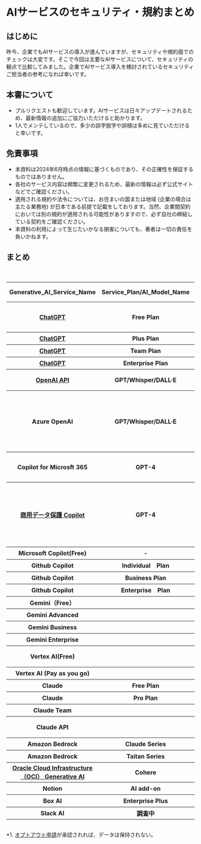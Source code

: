 # AIサービスのセキュリティ・規約まとめ

## はじめに
昨今、企業でもAIサービスの導入が進んでいますが、セキュリティや規約面でのチェックは大変です。そこで今回は主要なAIサービスについて、セキュリティの観点で比較してみました。企業でAIサービス導入を検討されているセキュリティご担当者の参考になれば幸いです。

## 本書について
- プルリクエストも歓迎しています。AIサービスは日々アップデートされるため、最新情報の追加にご協力いただけると助かります。
- 1人でメンテしているので、多少の誤字脱字や誤植は多めに見ていただけると幸いです。

## 免責事項
- 本資料は2024年6月時点の情報に基づくものであり、その正確性を保証するものではありません。
- 各社のサービス内容は頻繁に変更されるため、最新の情報は必ず公式サイトなどでご確認ください。
- 適用される規約や法令については、お住まいの国または地域 (企業の場合は主たる業務地) が日本である前提で記載をしております。当然、企業間契約においては別の規約が適用される可能性がありますので、必ず自社の締結している契約をご確認ください。
- 本資料の利用によって生じたいかなる損害についても、著者は一切の責任を負いかねます。

## まとめ
<div style="overflow-x: auto;">
 <table>
   <thead>
     <tr>
       <th>Generative_AI_Service_Name</th>
       <th>Service_Plan/AI_Model_Name</th>
       <th>Service_Type</th>
       <th>Terget</th>
       <th>Service_Provider</th>
       <th>Model_Provider</th>
       <th>Term</th>
       <th>Privacy Policy</th>
       <th>AI_Model_Training_by_default (既定での学習利用)</th>
       <th>Data_Retention (データ保持)</th>
       <th>Region</th>
       <th>Japan_Region</th>
       <th>Governing_Law (準拠法)</th>
       <th>Competent_Court (管轄裁判所)</th>
       <th>ISO27001</th>
       <th>SOC2</th>
       <th>ISMAP</th>
       <th>Other_noteworthy_items</th>
     </tr>
   </thead>
   <tbody>
     <tr>
      <th><!--Service Name--><a href="https://openai.com/chatgpt/">ChatGPT</a></th>
      <th><!--Plan/ Model-->Free Plan</th>
      <th><!--Service Type-->SaaS</th>
      <th><!--Terget-->個人</th>
      <th><!--Service Provider--><a href="https://openai.com/about/">OpenAI</a></th>
      <th><!--Model Procider--><a href="https://openai.com/about/">OpenAI</a></th>
      <th><!--Term of Use--><a href="https://openai.com/ja-JP/policies/terms-of-use/">URL</a></th>
      <th><!--Privacy Policy--><a href="https://openai.com/ja-JP/policies/privacy-policy/">URL</a></th>
      <th><!--学習への利用--><a href="https://openai.com/ja-JP/policies/terms-of-use/">する</a></th>
      <th><!--データ保持--><a href="https://openai.com/ja-JP/policies/terms-of-use/">30日</a></th>
      <th><!--リージョン--><a href="https://openai.com/ja-JP/policies/terms-of-use/">US</a></th>
      <th><!--日本リージョン有無--><a href="https://openai.com/ja-JP/policies/terms-of-use/">なし</a></th>
      <th><!--準拠法--><a href="https://openai.com/ja-JP/policies/terms-of-use/">カリフォルニア州法</a></th>
      <th><!--管轄裁判所--><a href="https://openai.com/ja-JP/policies/terms-of-use/">サンフランシスコに所在する連邦裁判所又は州裁判所</a></th>
      <th><!--ISO27001--><a href="https://openai.com/policies/supplier-security-measures/">Yes</a></th>
      <th><!--SOC2-->NO</th>
      <th><!--ISMAP-->NO</th>
      <th><!--NOTE--></th>  
     </tr>
   </tbody>
  　　<tbody>
     <tr>
      <th><!--Service Name--><a href="https://openai.com/chatgpt/">ChatGPT</a></th>
      <th><!--Plan/ Model-->Plus Plan</th>
      <th><!--Service Type-->SaaS</th>
      <th><!--Terget-->個人</th>
      <th><!--Service Provider--><a href="https://openai.com/about/">OpenAI</a></th>
      <th><!--Model Procider--><a href="https://openai.com/about/">OpenAI</a></th>
      <th><!--Term of Use--><a href="https://openai.com/ja-JP/policies/terms-of-use/">URL</a></th>
      <th><!--Privacy Policy--><a href="https://openai.com/ja-JP/policies/privacy-policy/">URL</a></th>
      <th><!--学習への利用--><a href="https://openai.com/ja-JP/policies/terms-of-use/">する</a></th>
      <th><!--データ保持--><a href="https://openai.com/ja-JP/policies/terms-of-use/">30日</a></th>
      <th><!--リージョン--><a href="https://openai.com/ja-JP/policies/terms-of-use/">US</a></th>
      <th><!--日本リージョン有無--><a href="https://openai.com/ja-JP/policies/terms-of-use/">なし</a></th>
      <th><!--準拠法-->同上</th>
      <th><!--管轄裁判所-->同上</th>
      <th><!--ISO27001--><a href="https://openai.com/policies/supplier-security-measures/">Yes</a></th>
      <th><!--SOC2-->NO</th>
      <th><!--ISMAP-->NO</th>
      <th><!--NOTE--></th>
     </tr>
   </tbody>
    　　<tbody>
     <tr>
      <th><!--Service Name--><a href="https://openai.com/chatgpt/">ChatGPT</a></th>
      <th><!--Plan/ Model-->Team Plan</th>
      <th><!--Service Type-->SaaS</th>
      <th><!--Terget-->法人</th>
      <th><!--Service Provider--><a href="https://openai.com/about/">OpenAI</a></th>
      <th><!--Model Procider--><a href="https://openai.com/about/">OpenAI</a></th>
      <th><!--Term of Use--><a href="https://openai.com/policies/business-terms/">URL</a></th>
      <th><!--Privacy Policy--><a href="https://openai.com/ja-JP/policies/privacy-policy/">URL</a></th>
      <th><!--学習への利用--><a href="https://openai.com/policies/business-terms/">しない</a></th>
      <th><!--データ保持--><a href="https://openai.com/policies/business-terms/">30日</a></th>
      <th><!--リージョン--><a href="https://openai.com/policies/business-terms/">US</a></th>
      <th><!--日本リージョン有無--><a href="https://openai.com/ja-JP/policies/terms-of-use/">なし</a></th>
      <th><!--準拠法-->同上</th>
      <th><!--管轄裁判所-->同上</th>
      <th><!--ISO27001--><a href="https://openai.com/policies/supplier-security-measures/">Yes</a></th>
      <th><!--SOC2--><a href="https://trust.openai.com/">Type2</a></th>
      <th><!--ISMAP-->NO</th>
      <th><!--NOTE--></th>
     </tr>
   </tbody>
    　　<tbody>
     <tr>
      <th><!--Service Name--><a href="https://openai.com/chatgpt/">ChatGPT</a></th>
      <th><!--Plan/ Model-->Enterprise Plan</th>
      <th><!--Service Type-->SaaS</th>
      <th><!--Terget-->法人</th>
      <th><!--Service Provider--><a href="https://openai.com/about/">OpenAI</a></th>
      <th><!--Model Procider--><a href="https://openai.com/about/">OpenAI</a></th>
      <th><!--Term of Use--><a href="https://openai.com/policies/business-terms/">URL</a></th>
      <th><!--Privacy Policy--><a href="https://openai.com/ja-JP/policies/privacy-policy/">URL</a></th>
      <th><!--学習への利用--><a href="https://openai.com/policies/business-terms/">しない</a></th>
      <th><!--データ保持--><a href="https://openai.com/policies/business-terms/">30日</a></th>
      <th><!--リージョン--><a href="https://openai.com/policies/business-terms/">US</a></th>
      <th><!--日本リージョン有無--><a href="https://openai.com/ja-JP/policies/terms-of-use/">なし</a></th>
      <th><!--準拠法-->同上</th>
      <th><!--管轄裁判所-->同上</th>
      <th><!--ISO27001--><a href="https://openai.com/policies/supplier-security-measures/">Yes</a></th>
      <th><!--SOC2--><a href="https://trust.openai.com/">Type2</a></th>
      <th><!--ISMAP-->NO</th>
      <th><!--NOTE--></th>
     </tr>
   </tbody>
   <tbody>
     <tr>
      <th><!--Service Name--><a href="https://openai.com/index/openai-api/">OpenAI API</a></th>
      <th><!--Plan/ Model-->GPT/Whisper/DALL·E</th>
      <th><!--Service Type-->API</th>
      <th><!--Terget-->個人/法人</th>
      <th><!--Service Provider--><a href="https://openai.com/about/">OpenAI</a></th>
      <th><!--Model Procider--><a href="https://openai.com/about/">OpenAI</a></th>
      <th><!--Term of Use--><a href="https://openai.com/policies/business-terms/">URL</a></th>
      <th><!--Privacy Policy--><a href="https://openai.com/ja-JP/policies/privacy-policy/">URL</a></th>
      <th><!--学習への利用--><a href="https://openai.com/policies/business-terms/">しない</a></th>
      <th><!--データ保持--><a href="https://openai.com/policies/business-terms/">30日</a></th>
      <th><!--リージョン--><a href="https://openai.com/policies/business-terms/">US</a></th>
      <th><!--日本リージョン有無--><a href="https://openai.com/ja-JP/policies/terms-of-use/">なし</a></th>
      <th><!--準拠法-->同上</th>
      <th><!--管轄裁判所-->同上</th>
      <th><!--ISO27001--><a href="https://openai.com/policies/supplier-security-measures/">Yes</a></th>
      <th><!--SOC2--><a href="https://trust.openai.com/">Type2</a></th>
      <th><!--ISMAP-->NO</th>
      <th><!--NOTE--></th>
     </tr>
   </tbody>
   <tbody>
     <tr>
      <th><!--Service Name--><a href="https://learn.microsoft.com/en-us/azure/ai-services/openai/"></a>Azure OpenAI</th>
      <th><!--Plan/ Model-->GPT/Whisper/DALL·E</th>
      <th><!--Service Type-->API</th>
      <th><!--Terget-->法人</th>
      <th><!--Service Provider--><a href="https://www.microsoft.com/ja-jp/">Microsoft</a></th>
      <th><!--Model Procider--><a href="https://openai.com/about/">OpenAI</a></th>
      <th><!--Term of Use--><a href="https://www.microsoft.com/licensing/docs/customeragreement">URL</a></th>
      <th><!--Privacy Policy--><a href="https://learn.microsoft.com/en-us/legal/cognitive-services/openai/data-privacy">URL</a></th>
      <th><!--学習への利用--><a href="https://learn.microsoft.com/en-us/legal/cognitive-services/openai/data-privacy">しない</a></th>
      <th><!--データ保持--><a href="https://learn.microsoft.com/en-us/legal/cognitive-services/openai/data-privacy">30日</a><td>30日*<br><small>*オプトアウト申請が承認されれば、データは保持されない。</small></td></th>
      <th><!--リージョン--><a href="https://learn.microsoft.com/ja-jp/azure/ai-services/openai/concepts/models#standard-deployment-model-availability">世界各地</a></th>
      <th><!--日本リージョン有無--><a href="https://learn.microsoft.com/ja-jp/azure/ai-services/openai/concepts/models#standard-deployment-model-availability">あり</a></th>
      <th><!--準拠法--><a href="https://www.microsoft.com/licensing/docs/customeragreement">日本法</a></th>
      <th><!--管轄裁判所--><a href="https://www.microsoft.com/licensing/docs/customeragreement">東京地方裁判所</a></th>
      <th><!--ISO27001--><a href="https://learn.microsoft.com/en-us/azure/compliance/offerings/offering-iso-27001">Yes</a></th>
      <th><!--SOC2--><a href="https://learn.microsoft.com/en-us/azure/compliance/offerings/offering-soc-2">Type2</a></th>
      <th><!--ISMAP--><a href="https://www.ismap.go.jp/csm?id=cloud_service_list_detail&sys_id=aca3e34e938c8e100072f4fe3bba10ba">Yes</a></th>
      <th><!--NOTE--></th>
     </tr>
   </tbody>
   <tbody>
     <tr>
      <th><!--Service Name-->Copilot for Microsft 365</th>
      <th><!--Plan/ Model-->GPT-4</th>
      <th><!--Service Type-->SaaS</th>
      <th><!--Terget-->法人</th>
      <th><!--Service Provider-->同上</th>
      <th><!--Model Procider-->同上</th>
      <th><!--Term of Use--><a href="https://www.microsoft.com/ja-jp/legal/terms-of-use#:~:text=%E3%83%9E%E3%82%A4%E3%82%AF%E3%83%AD%E3%82%BD%E3%83%95%E3%83%88%E3%81%8C%E3%81%8A%E5%AE%A2%E6%A7%98%E3%81%AB%E6%8F%90%E4%BE%9B%E3%81%99%E3%82%8B%E3%82%B5%E3%83%BC%E3%83%93%E3%82%B9%E3%81%AB%E3%81%AF%E3%80%81%E4%BB%A5%E4%B8%8B%E3%81%AE%E4%BD%BF%E7%94%A8%E6%9D%A1%E4%BB%B6%20%28%E4%BB%A5%E4%B8%8B%E3%80%8C%E6%9C%AC%E4%BD%BF%E7%94%A8%E6%9D%A1%E4%BB%B6%E3%80%8D%E3%81%A8%E3%81%84%E3%81%84%E3%81%BE%E3%81%99%29%20%E3%81%8C%E9%81%A9%E7%94%A8%E3%81%95%E3%82%8C%E3%81%BE%E3%81%99%E3%80%82%20%E3%83%9E%E3%82%A4%E3%82%AF%E3%83%AD%E3%82%BD%E3%83%95%E3%83%88%E3%81%AF%E3%80%81%E3%81%8A%E5%AE%A2%E6%A7%98%E3%81%AB%E9%80%9A%E7%9F%A5%E3%81%99%E3%82%8B%E3%81%93%E3%81%A8%E3%81%AA%E3%81%8F%E3%81%84%E3%81%A4%E3%81%A7%E3%82%82%E6%9C%AC%E4%BD%BF%E7%94%A8%E6%9D%A1%E4%BB%B6%E3%82%92%E6%9B%B4%E6%96%B0%E3%81%8A%E3%82%88%E3%81%B3%E5%A4%89%E6%9B%B4%E3%81%99%E3%82%8B%E6%A8%A9%E5%88%A9%E3%82%92%E6%9C%89%E3%81%97%E3%81%BE%E3%81%99%E3%80%82%20%E6%9C%AC%E4%BD%BF%E7%94%A8%E6%9D%A1%E4%BB%B6%E3%81%AE%E6%9C%80%E6%96%B0%E7%89%88%E3%81%AF%E3%80%81%E3%83%9E%E3%82%A4%E3%82%AF%E3%83%AD%E3%82%BD%E3%83%95%E3%83%88%E3%81%AE%20Web,%E3%83%9A%E3%83%BC%E3%82%B8%E4%B8%8B%E9%83%A8%E3%81%AB%E3%81%82%E3%82%8B%20%5B%E4%BD%BF%E7%94%A8%E6%9D%A1%E4%BB%B6%5D%20%E3%83%8F%E3%82%A4%E3%83%91%E3%83%BC%E3%83%AA%E3%83%B3%E3%82%AF%E3%82%92%E3%82%AF%E3%83%AA%E3%83%83%E3%82%AF%E3%81%99%E3%82%8B%E3%81%A8%E3%81%94%E8%A6%A7%E3%81%84%E3%81%9F%E3%81%A0%E3%81%91%E3%81%BE%E3%81%99%E3%80%82%20%E3%83%9E%E3%82%A4%E3%82%AF%E3%83%AD%E3%82%BD%E3%83%95%E3%83%88%E3%81%8C%E6%9C%AC%E4%BD%BF%E7%94%A8%E6%9D%A1%E4%BB%B6%E3%82%92%E6%9B%B4%E6%96%B0%E3%81%99%E3%82%8B%E3%81%A8%E3%80%81%E3%81%93%E3%81%AE%E3%83%9A%E3%83%BC%E3%82%B8%E3%81%AE%E4%B8%8A%E9%83%A8%E3%81%AB%E3%81%82%E3%82%8B%E6%97%A5%E4%BB%98%E3%81%8C%E6%9B%B4%E6%96%B0%E3%81%95%E3%82%8C%E3%81%BE%E3%81%99%E3%80%82%20%E6%9C%AC%E4%BD%BF%E7%94%A8%E6%9D%A1%E4%BB%B6%E3%81%AE%E6%96%B0%E3%81%97%E3%81%84%E3%83%90%E3%83%BC%E3%82%B8%E3%83%A7%E3%83%B3%E3%81%8C%E6%8E%B2%E8%BC%89%E3%81%95%E3%82%8C%E3%81%9F%E5%BE%8C%E3%81%AB%20Web%20%E3%82%B5%E3%82%A4%E3%83%88%E3%82%92%E4%BD%BF%E7%94%A8%E3%81%99%E3%82%8B%E3%81%93%E3%81%A8%E3%81%AB%E3%82%88%E3%82%8A%E3%80%81%E3%81%8A%E5%AE%A2%E6%A7%98%E3%81%AF%E3%81%8B%E3%81%8B%E3%82%8B%E6%96%B0%E3%81%97%E3%81%84%E3%83%90%E3%83%BC%E3%82%B8%E3%83%A7%E3%83%B3%E3%81%AE%E4%BD%BF%E7%94%A8%E6%9D%A1%E4%BB%B6%E3%81%AB%E5%90%8C%E6%84%8F%E3%81%97%E3%81%9F%E3%82%82%E3%81%AE%E3%81%A8%E8%A6%8B%E3%81%AA%E3%81%95%E3%82%8C%E3%81%BE%E3%81%99%E3%80%82">Term1</a>　<a href="https://www.microsoft.com/licensing/terms/productoffering/Microsoft365/MCA">Term2</a></th>
      <th><!--Privacy Policy--><a href="https://privacy.microsoft.com/ja-jp/"></a>URL</th>
      <th><!--学習への利用--><a href="https://learn.microsoft.com/ja-jp/copilot/microsoft-365/microsoft-365-copilot-privacy"></a>しない</th>
      <th><!--データ保持-->調査中</th>
      <th><!--リージョン--><a href="https://learn.microsoft.com/ja-jp/microsoft-365/enterprise/m365-dr-workload-copilot?view=o365-worldwide"></a>世界各地</th>
      <th><!--日本リージョン有無--><a href="https://learn.microsoft.com/ja-jp/microsoft-365/enterprise/m365-dr-workload-copilot?view=o365-worldwide"></a>あり</th>
      <th><!--準拠法--><a href=""></a></th>
      <th><!--管轄裁判所--><a href=""></a></th>
      <th><!--ISO27001-->調査中</th>
      <th><!--SOC2-->調査中</th>
      <th><!--ISMAP-->調査中</th>
      <th><!--NOTE-->Webコンテンツプラグインや拡張については別途確認が必要</th>
     </tr>
   </tbody>
   <tbody>
     <tr>
      <th><!--Service Name--><a href=“”>商用データ保護 Copilot</a></th>
      <th><!--Plan/ Model-->GPT-4</th>
      <th><!--Service Type-->SaaS</th>
      <th><!--Terget-->法人</th>
      <th><!--Service Provider-->同上</th>
      <th><!--Model Procider-->同上</th>
      <th><!--Term of Use--><a href="https://www.microsoft.com/ja-jp/legal/terms-of-use#:~:text=%E3%83%9E%E3%82%A4%E3%82%AF%E3%83%AD%E3%82%BD%E3%83%95%E3%83%88%E3%81%8C%E3%81%8A%E5%AE%A2%E6%A7%98%E3%81%AB%E6%8F%90%E4%BE%9B%E3%81%99%E3%82%8B%E3%82%B5%E3%83%BC%E3%83%93%E3%82%B9%E3%81%AB%E3%81%AF%E3%80%81%E4%BB%A5%E4%B8%8B%E3%81%AE%E4%BD%BF%E7%94%A8%E6%9D%A1%E4%BB%B6%20%28%E4%BB%A5%E4%B8%8B%E3%80%8C%E6%9C%AC%E4%BD%BF%E7%94%A8%E6%9D%A1%E4%BB%B6%E3%80%8D%E3%81%A8%E3%81%84%E3%81%84%E3%81%BE%E3%81%99%29%20%E3%81%8C%E9%81%A9%E7%94%A8%E3%81%95%E3%82%8C%E3%81%BE%E3%81%99%E3%80%82%20%E3%83%9E%E3%82%A4%E3%82%AF%E3%83%AD%E3%82%BD%E3%83%95%E3%83%88%E3%81%AF%E3%80%81%E3%81%8A%E5%AE%A2%E6%A7%98%E3%81%AB%E9%80%9A%E7%9F%A5%E3%81%99%E3%82%8B%E3%81%93%E3%81%A8%E3%81%AA%E3%81%8F%E3%81%84%E3%81%A4%E3%81%A7%E3%82%82%E6%9C%AC%E4%BD%BF%E7%94%A8%E6%9D%A1%E4%BB%B6%E3%82%92%E6%9B%B4%E6%96%B0%E3%81%8A%E3%82%88%E3%81%B3%E5%A4%89%E6%9B%B4%E3%81%99%E3%82%8B%E6%A8%A9%E5%88%A9%E3%82%92%E6%9C%89%E3%81%97%E3%81%BE%E3%81%99%E3%80%82%20%E6%9C%AC%E4%BD%BF%E7%94%A8%E6%9D%A1%E4%BB%B6%E3%81%AE%E6%9C%80%E6%96%B0%E7%89%88%E3%81%AF%E3%80%81%E3%83%9E%E3%82%A4%E3%82%AF%E3%83%AD%E3%82%BD%E3%83%95%E3%83%88%E3%81%AE%20Web,%E3%83%9A%E3%83%BC%E3%82%B8%E4%B8%8B%E9%83%A8%E3%81%AB%E3%81%82%E3%82%8B%20%5B%E4%BD%BF%E7%94%A8%E6%9D%A1%E4%BB%B6%5D%20%E3%83%8F%E3%82%A4%E3%83%91%E3%83%BC%E3%83%AA%E3%83%B3%E3%82%AF%E3%82%92%E3%82%AF%E3%83%AA%E3%83%83%E3%82%AF%E3%81%99%E3%82%8B%E3%81%A8%E3%81%94%E8%A6%A7%E3%81%84%E3%81%9F%E3%81%A0%E3%81%91%E3%81%BE%E3%81%99%E3%80%82%20%E3%83%9E%E3%82%A4%E3%82%AF%E3%83%AD%E3%82%BD%E3%83%95%E3%83%88%E3%81%8C%E6%9C%AC%E4%BD%BF%E7%94%A8%E6%9D%A1%E4%BB%B6%E3%82%92%E6%9B%B4%E6%96%B0%E3%81%99%E3%82%8B%E3%81%A8%E3%80%81%E3%81%93%E3%81%AE%E3%83%9A%E3%83%BC%E3%82%B8%E3%81%AE%E4%B8%8A%E9%83%A8%E3%81%AB%E3%81%82%E3%82%8B%E6%97%A5%E4%BB%98%E3%81%8C%E6%9B%B4%E6%96%B0%E3%81%95%E3%82%8C%E3%81%BE%E3%81%99%E3%80%82%20%E6%9C%AC%E4%BD%BF%E7%94%A8%E6%9D%A1%E4%BB%B6%E3%81%AE%E6%96%B0%E3%81%97%E3%81%84%E3%83%90%E3%83%BC%E3%82%B8%E3%83%A7%E3%83%B3%E3%81%8C%E6%8E%B2%E8%BC%89%E3%81%95%E3%82%8C%E3%81%9F%E5%BE%8C%E3%81%AB%20Web%20%E3%82%B5%E3%82%A4%E3%83%88%E3%82%92%E4%BD%BF%E7%94%A8%E3%81%99%E3%82%8B%E3%81%93%E3%81%A8%E3%81%AB%E3%82%88%E3%82%8A%E3%80%81%E3%81%8A%E5%AE%A2%E6%A7%98%E3%81%AF%E3%81%8B%E3%81%8B%E3%82%8B%E6%96%B0%E3%81%97%E3%81%84%E3%83%90%E3%83%BC%E3%82%B8%E3%83%A7%E3%83%B3%E3%81%AE%E4%BD%BF%E7%94%A8%E6%9D%A1%E4%BB%B6%E3%81%AB%E5%90%8C%E6%84%8F%E3%81%97%E3%81%9F%E3%82%82%E3%81%AE%E3%81%A8%E8%A6%8B%E3%81%AA%E3%81%95%E3%82%8C%E3%81%BE%E3%81%99%E3%80%82">Term1</a>　<a href="https://www.microsoft.com/licensing/terms/productoffering/Microsoft365/MCA">Term2</a></th>
      <th><!--Privacy Policy--><a href="https://privacy.microsoft.com/ja-jp/"></a>URL</th>
      <th><!--学習への利用--><a href=“https://learn.microsoft.com/ja-jp/copilot/privacy-and-protections#chat-history-and-reporting”>しない</a></th>
      <th><!--データ保持--><a href=“https://learn.microsoft.com/ja-jp/copilot/privacy-and-protections#chat-history-and-reporting”>しない</a></th>
      <th><!--リージョン--><a href=“https://learn.microsoft.com/ja-jp/copilot/privacy-and-protections#microsoft-as-the-data-controller”>不明(Copilot グローバルデータセンターを利用)</a></th>
      <th><!--日本リージョン有無--><a href=“https://learn.microsoft.com/ja-jp/copilot/privacy-and-protections#microsoft-as-the-data-controller”>不明</a></th>
      <th><!--準拠法--><a href=“”>日本法</a></th>
      <th><!--管轄裁判所--><a href=“”>東京地方裁判所</a></th></th>
      <th><!--ISO27001--></th>
      <th><!--SOC2--></th>
      <th><!--ISMAP-->NO</th>
      <th><!--NOTE-->旧：Bing Search Enterprise </th>
     </tr>
   </tbody>
   <tbody>
     <tr>
      <th><!--Service Name-->Microsoft Copilot(Free)</th>
      <th><!--Plan/ Model-->-</th>
      <th><!--Service Type-->SaaS</th>
      <th><!--Terget-->個人</th>
      <th><!--Service Provider--></th>
      <th><!--Model Procider--></th>
      <th><!--Term of Use--></th>
      <th><!--Privacy Policy--></th>
      <th><!--学習への利用--></th>
      <th><!--データ保持--></th>
      <th><!--リージョン--></th>
      <th><!--日本リージョン有無--></th>
      <th><!--準拠法--><a href=“https://www.microsoft.com/ja-jp/servicesagreement/”>日本法</a></th>
      <th><!--管轄裁判所--><a href=“https://www.microsoft.com/ja-jp/servicesagreement/”>東京地方裁判所</a></th></th>
      <th><!--ISO27001--></th>
      <th><!--SOC2--></th>
      <th><!--ISMAP-->NO</th>
      <th><!--NOTE--></th>
     </tr>
   </tbody>
   <tbody>
     <tr>
      <th><!--Service Name-->Github Copilot</th>
      <th><!--Plan/ Model-->Individual　Plan</th>
      <th><!--Service Type-->SaaS</th>
      <th><!--Terget-->個人</th>
      <th><!--Service Provider--></th>
      <th><!--Model Procider--></th>
      <th><!--Term of Use--></th>
      <th><!--Privacy Policy--></th>
      <th><!--学習への利用--><a href=“https://github.com/features/copilot#pricing”>する</a></th>
      <th><!--データ保持--></th>
      <th><!--リージョン--></th>
      <th><!--日本リージョン有無--></th>
      <th><!--準拠法--></th>
      <th><!--管轄裁判所--></th>
      <th><!--ISO27001--></th>
      <th><!--SOC2--></th>
      <th><!--ISMAP--></th>
      <th><!--NOTE--></th>
     </tr>
   </tbody>
   <tbody>
     <tr>
      <th><!--Service Name-->Github Copilot</th>
      <th><!--Plan/ Model-->Business Plan</th>
      <th><!--Service Type-->SaaS</th>
      <th><!--Terget-->法人</th>
      <th><!--Service Provider--></th>
      <th><!--Model Procider--></th>
      <th><!--Term of Use--></th>
      <th><!--Privacy Policy--></th>
      <th><!--学習への利用--><a href=“https://github.com/features/copilot#pricing”>しない</a></th>
      <th><!--データ保持--></th>
      <th><!--リージョン--></th>
      <th><!--日本リージョン有無--></th>
      <th><!--準拠法--></th>
      <th><!--管轄裁判所--></th>
      <th><!--ISO27001--></th>
      <th><!--SOC2--></th>
      <th><!--ISMAP--></th>
      <th><!--NOTE--></th>
     </tr>
   </tbody>
   <tbody>
     <tr>
      <th><!--Service Name-->Github Copilot</th>
      <th><!--Plan/ Model-->Enterprise　Plan</th>
      <th><!--Service Type-->SaaS</th>
      <th><!--Terget-->法人</th>
      <th><!--Service Provider--></th>
      <th><!--Model Procider--></th>
      <th><!--Term of Use--></th>
      <th><!--Privacy Policy--></th>
      <th><!--学習への利用--><a href=“https://github.com/features/copilot#pricing”>しない</a></th>
      <th><!--データ保持--></th>
      <th><!--リージョン--></th>
      <th><!--日本リージョン有無--></th>
      <th><!--準拠法--></th>
      <th><!--管轄裁判所--></th>
      <th><!--ISO27001--></th>
      <th><!--SOC2--></th>
      <th><!--ISMAP--></th>
      <th><!--NOTE--></th>
     </tr>
   </tbody>
   <tbody>
     <tr>
      <th><!--Service Name-->Gemini（Free）</th>
      <th><!--Plan/ Model--></th>
      <th><!--Service Type-->SaaS</th>
      <th><!--Terget-->個人</th>
      <th><!--Service Provider--></th>
      <th><!--Model Procider--></th>
      <th><!--Term of Use--></th>
      <th><!--Privacy Policy--></th>
      <th><!--学習への利用--></th>
      <th><!--データ保持--></th>
      <th><!--リージョン--></th>
      <th><!--日本リージョン有無--></th>
      <th><!--準拠法--></th>
      <th><!--管轄裁判所--></th>
      <th><!--ISO27001--></th>
      <th><!--SOC2--></th>
      <th><!--ISMAP--></th>
      <th><!--NOTE--></th>      
     </tr>
   </tbody>
  　　<tbody>
     <tr>
      <th><!--Service Name-->Gemini Advanced</th>
      <th><!--Plan/ Model--></th>
      <th><!--Service Type-->SaaS</th>
      <th><!--Terget-->個人</th>
      <th><!--Service Provider--></th>
      <th><!--Model Procider--></th>
      <th><!--Term of Use--></th>
      <th><!--Privacy Policy--></th>
      <th><!--学習への利用--></th>
      <th><!--データ保持--></th>
      <th><!--リージョン--></th>
      <th><!--日本リージョン有無--></th>
      <th><!--準拠法--></th>
      <th><!--管轄裁判所--></th>
      <th><!--ISO27001--></th>
      <th><!--SOC2--></th>
      <th><!--ISMAP--></th>
      <th><!--NOTE--></th>      
     </tr>
   </tbody>
   <tbody>
     <tr>
      <th><!--Service Name-->Gemini Business</th>
      <th><!--Plan/ Model--></th>
      <th><!--Service Type-->SaaS</th>
      <th><!--Terget-->法人</th>
      <th><!--Service Provider--></th>
      <th><!--Model Procider--></th>
      <th><!--Term of Use--></th>
      <th><!--Privacy Policy--></th>
      <th><!--学習への利用--></th>
      <th><!--データ保持--></th>
      <th><!--リージョン--></th>
      <th><!--日本リージョン有無--></th>
      <th><!--準拠法--></th>
      <th><!--管轄裁判所--></th>
      <th><!--ISO27001--></th>
      <th><!--SOC2--></th>
      <th><!--ISMAP--></th>
      <th><!--NOTE--></th>
     </tr>
   </tbody>
   <tbody>
     <tr>
      <th><!--Service Name-->Gemini Enterprise</th>
      <th><!--Plan/ Model--></th>
      <th><!--Service Type-->SaaS</th>
      <th><!--Terget-->法人</th>
      <th><!--Service Provider--></th>
      <th><!--Model Procider--></th>
      <th><!--Term of Use--></th>
      <th><!--Privacy Policy--></th>
      <th><!--学習への利用--></th>
      <th><!--データ保持--></th>
      <th><!--リージョン--></th>
      <th><!--日本リージョン有無--></th>
      <th><!--準拠法--></th>
      <th><!--管轄裁判所--></th>
      <th><!--ISO27001--></th>
      <th><!--SOC2--></th>
      <th><!--ISMAP--></th>
      <th><!--NOTE--></th>
     </tr>
   </tbody>
   <tbody>
     <tr>
      <th><!--Service Name-->Vertex AI(Free)</th>
      <th><!--Plan/ Model--></th>
      <th><!--Service Type-->SaaS</th>
      <th><!--Terget-->個人/法人</th>
      <th><!--Service Provider--></th>
      <th><!--Model Procider--></th>
      <th><!--Term of Use--></th>
      <th><!--Privacy Policy--></th>
      <th><!--学習への利用--></th>
      <th><!--データ保持--></th>
      <th><!--リージョン--></th>
      <th><!--日本リージョン有無--></th>
      <th><!--準拠法--></th>
      <th><!--管轄裁判所--></th>
      <th><!--ISO27001--></th>
      <th><!--SOC2--></th>
      <th><!--ISMAP--></th>
      <th><!--NOTE--></th>
     </tr>
   </tbody>
   <tbody>
     <tr>
      <th><!--Service Name-->Vertex AI (Pay as you go)</th>
      <th><!--Plan/ Model--></th>
      <th><!--Service Type-->SaaS</th>
      <th><!--Terget-->法人</th>
      <th><!--Service Provider--></th>
      <th><!--Model Procider--></th>
      <th><!--Term of Use--></th>
      <th><!--Privacy Policy--></th>
      <th><!--学習への利用--></th>
      <th><!--データ保持--></th>
      <th><!--リージョン--></th>
      <th><!--日本リージョン有無--></th>
      <th><!--準拠法--></th>
      <th><!--管轄裁判所--></th>
      <th><!--ISO27001--></th>
      <th><!--SOC2--></th>
      <th><!--ISMAP--></th>
      <th><!--NOTE--></th>
     </tr>
   </tbody>
   <tbody>
     <tr>
      <th><!--Service Name-->Claude</th>
      <th><!--Plan/ Model-->Free Plan</th>
      <th><!--Service Type-->SaaS</th>
      <th><!--Terget-->個人</th>
      <th><!--Service Provider--></th>
      <th><!--Model Procider--></th>
      <th><!--Term of Use--></th>
      <th><!--Privacy Policy--></th>
      <th><!--学習への利用--></th>
      <th><!--データ保持--></th>
      <th><!--リージョン--></th>
      <th><!--日本リージョン有無--></th>
      <th><!--準拠法--></th>
      <th><!--管轄裁判所--></th>
      <th><!--ISO27001--></th>
      <th><!--SOC2--></th>
      <th><!--ISMAP--></th>
      <th><!--NOTE--></th>
     </tr>
   </tbody>
   <tbody>
     <tr>
      <th><!--Service Name-->Claude</th>
      <th><!--Plan/ Model-->Pro Plan</th>
      <th><!--Service Type-->SaaS</th>
      <th><!--Terget-->個人</th>
      <th><!--Service Provider--></th>
      <th><!--Model Procider--></th>
      <th><!--Term of Use--></th>
      <th><!--Privacy Policy--></th>
      <th><!--学習への利用--></th>
      <th><!--データ保持--></th>
      <th><!--リージョン--></th>
      <th><!--日本リージョン有無--></th>
      <th><!--準拠法--></th>
      <th><!--管轄裁判所--></th>
      <th><!--ISO27001--></th>
      <th><!--SOC2--></th>
      <th><!--ISMAP--></th>
      <th><!--NOTE--></th>
     </tr>
   </tbody>
   <tbody>
     <tr>
      <th><!--Service Name-->Claude Team</th>
      <th><!--Plan/ Model--></th>
      <th><!--Service Type-->SaaS</th>
      <th><!--Terget-->法人</th>
      <th><!--Service Provider--></th>
      <th><!--Model Procider--></th>
      <th><!--Term of Use--></th>
      <th><!--Privacy Policy--></th>
      <th><!--学習への利用--></th>
      <th><!--データ保持--></th>
      <th><!--リージョン--></th>
      <th><!--日本リージョン有無--></th>
      <th><!--準拠法--></th>
      <th><!--管轄裁判所--></th>
      <th><!--ISO27001--></th>
      <th><!--SOC2--></th>
      <th><!--ISMAP--></th>
      <th><!--NOTE--></th>
     </tr>
   </tbody>
   <tbody>
     <tr>
      <th><!--Service Name-->Claude API</th>
      <th><!--Plan/ Model--></th>
      <th><!--Service Type-->API</th>
      <th><!--Terget-->個人/法人</th>
      <th><!--Service Provider--></th>
      <th><!--Model Procider--></th>
      <th><!--Term of Use--></th>
      <th><!--Privacy Policy--></th>
      <th><!--学習への利用--></th>
      <th><!--データ保持--></th>
      <th><!--リージョン--></th>
      <th><!--日本リージョン有無--></th>
      <th><!--準拠法--></th>
      <th><!--管轄裁判所--></th>
      <th><!--ISO27001--></th>
      <th><!--SOC2--></th>
      <th><!--ISMAP--></th>
      <th><!--NOTE--></th>
     </tr>
   </tbody>
   <tbody>
     <tr>
      <th><!--Service Name-->Amazon Bedrock</th>
      <th><!--Plan/ Model-->Claude Series</th>
      <th><!--Service Type-->API</th>
      <th><!--Terget-->法人</th>
      <th><!--Service Provider--></th>
      <th><!--Model Procider--></th>
      <th><!--Term of Use--></th>
      <th><!--Privacy Policy--></th>
      <th><!--学習への利用--></th>
      <th><!--データ保持--></th>
      <th><!--リージョン--></th>
      <th><!--日本リージョン有無--></th>
      <th><!--準拠法--></th>
      <th><!--管轄裁判所--></th>
      <th><!--ISO27001--></th>
      <th><!--SOC2--></th>
      <th><!--ISMAP--><a href="https://www.ismap.go.jp/csm?id=cloud_service_list_detail&sys_id=c8e0b6cc9361c610a734bb497bba104f">Yes</a></th>
      <th><!--NOTE--></th>
     </tr>
   </tbody>
   <tbody>
     <tr>
      <th><!--Service Name-->Amazon Bedrock</th>
      <th><!--Plan/ Model-->Taitan Series</th>
      <th><!--Service Type-->API</th>
      <th><!--Terget-->法人</th>
      <th><!--Service Provider--></th>
      <th><!--Model Procider--></th>
      <th><!--Term of Use--></th>
      <th><!--Privacy Policy--></th>
      <th><!--学習への利用--></th>
      <th><!--データ保持--></th>
      <th><!--リージョン--></th>
      <th><!--日本リージョン有無--></th>
      <th><!--準拠法--></th>
      <th><!--管轄裁判所--></th>
      <th><!--ISO27001--></th>
      <th><!--SOC2--></th>
      <th><!--ISMAP--></th>
      <th><!--NOTE--></th>
     </tr>
   </tbody>
   <tbody>
     <tr>
      <th><!--Service Name--><a href=“https://www.oracle.com/jp/artificial-intelligence/generative-ai/generative-ai-service/”>Oracle Cloud Infrastructure（OCI） Generative AI</a></th>
      <th><!--Plan/ Model-->Cohere</th>
      <th><!--Service Type-->API</th>
      <th><!--Terget-->法人</th>
      <th><!--Service Provider-->Oracle</th>
      <th><!--Model Procider-->Cohere</th>
      <th><!--Term of Use-->調査中</th>
      <th><!--Privacy Policy-->調査中</th>
      <th><!--学習への利用-->調査中</th>
      <th><!--データ保持-->調査中</th>
      <th><!--リージョン-->調査中</th>
      <th><!--日本リージョン有無-->調査中</th>
      <th><!--準拠法-->調査中</th>
      <th><!--管轄裁判所-->調査中</th>
      <th><!--ISO27001-->調査中</th>
      <th><!--SOC2-->調査中</th>
      <th><!--ISMAP-->調査中</th>
      <th><!--NOTE--></th>
     </tr>
   </tbody>
   <tbody>
     <tr>
      <th><!--Service Name-->Notion</th>
      <th><!--Plan/ Model-->AI add-on</th>
      <th><!--Service Type-->SaaS</th>
      <th><!--Terget-->法人</th>
      <th><!--Service Provider-->調査中</th>
      <th><!--Model Procider-->調査中</th>
      <th><!--Term of Use-->調査中</th>
      <th><!--Privacy Policy-->調査中</th>
      <th><!--学習への利用-->調査中</th>
      <th><!--データ保持-->調査中</th>
      <th><!--リージョン-->調査中</th>
      <th><!--日本リージョン有無-->調査中</th>
      <th><!--準拠法-->調査中</th>
      <th><!--管轄裁判所-->調査中</th>
      <th><!--ISO27001-->調査中</th>
      <th><!--SOC2-->調査中</th>
      <th><!--ISMAP-->調査中</th>
      <th><!--NOTE--></th>
     </tr>
   </tbody>
   <tbody>
     <tr>
      <th><!--Service Name-->Box AI</th>
      <th><!--Plan/ Model-->Enterprise Plus</th>
      <th><!--Service Type-->SaaS</th>
      <th><!--Terget-->法人</th>
      <th><!--Service Provider-->調査中</th>
      <th><!--Model Procider-->調査中</th>
      <th><!--Term of Use-->調査中</th>
      <th><!--Privacy Policy-->調査中</th>
      <th><!--学習への利用-->調査中</th>
      <th><!--データ保持-->調査中</th>
      <th><!--リージョン-->調査中</th>
      <th><!--日本リージョン有無-->調査中</th>
      <th><!--準拠法-->調査中</th>
      <th><!--管轄裁判所-->調査中</th>
      <th><!--ISO27001-->調査中</th>
      <th><!--SOC2-->調査中</th>
      <th><!--ISMAP-->調査中</th>
      <th><!--NOTE--></th>
     </tr>
   </tbody>
   <tbody>
     <tr>
      <th><!--Service Name-->Slack AI</th>
      <th><!--Plan/ Model-->調査中</th>
      <th><!--Service Type-->調査中</th>
      <th><!--Terget-->法人</th>
      <th><!--Service Provider-->調査中</th>
      <th><!--Model Procider-->調査中</th>
      <th><!--Term of Use-->調査中</th>
      <th><!--Privacy Policy-->調査中</th>
      <th><!--学習への利用-->調査中</th>
      <th><!--データ保持-->調査中</th>
      <th><!--リージョン-->調査中</th>
      <th><!--日本リージョン有無-->調査中</th>
      <th><!--準拠法-->調査中</th>
      <th><!--管轄裁判所-->調査中</th>
      <th><!--ISO27001-->調査中</th>
      <th><!--SOC2-->調査中</th>
      <th><!--ISMAP-->調査中</th>
      <th><!--NOTE--></th>  
     </tr>
   </tbody>
 </table>
</div>

*1. <a href="https://learn.microsoft.com/en-us/azure/ai-services/openai/concepts/abuse-monitoring#:~:text=Azure%20OpenAI%20Limited%20Access%20Review%3A%20Modified%20Abuse%20Monitoring">オプトアウト申請</a>が承認されれば、データは保持されない。

